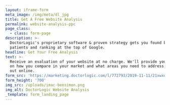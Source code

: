 ```yaml
---
layout: iframe-form
meta_image: /img/meta/dl_jpg
title: Get A Free Website Analysis
permalink: website-analysis-ppc
page_class:
  - class: form-page
description: >-
  DoctorLogic's proprietary software & proven strategy gets you found by more
  patients and ranking at the top of Google.
headline: Get Your Free Analysis
text: >-
  Receive an evaluation of your website at no charge. We'll provide you insight
  on how you compare in your market and what areas you need to address to stand
  out online.
form_src: 'https://marketing.doctorlogic.com/l/772793/2019-11-11/21xwxd'
form_height: '700'
img_src: /uploads/imac-bensimon.png
img_alt: DoctorLogic Website Analysis
_template: form_landing_page
---
```


